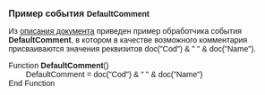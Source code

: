 ﻿<html>
<head>
<title>DefaultComment</title>
</head>

<body>

<p><font face="Arial"><strong><font size="3">Пример события </font>
DefaultComment</strong></font></p>

<p><font face="Arial">Из <a href="../Defs/doc.html">описания документа</a> 
приведен пример обработчика события
<strong>DefaultComment</strong>, в котором в качестве возможного комментария 
присваиваются значения реквизитов doc(&quot;Cod&quot;) &amp; &quot; &quot; &amp; doc(&quot;Name&quot;).<br>
</font></p>

<p><font face="Arial">Function <strong>DefaultComment</strong>()<br>
&nbsp;&nbsp;&nbsp;&nbsp;&nbsp;&nbsp;&nbsp; DefaultComment = doc(&quot;Cod&quot;) &amp; &quot; &quot; &amp; 
doc(&quot;Name&quot;)<br>
End Function<br>
</font></p>
</body>
</html>
